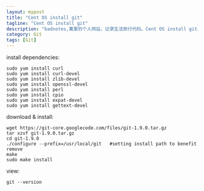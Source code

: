 ```yaml
---
layout: mypost
title: "Cent OS install git"
tagline: "Cent OS install git"
description: "badnotes,萬軍的个人网站，记录生活旅行代码。Cent OS install git。"
category: Git
tags: [Git]
---
```





install dependencies:

	sudo yum install curl
	sudo yum install curl-devel
	sudo yum install zlib-devel
	sudo yum install openssl-devel
	sudo yum install perl
	sudo yum install cpio
	sudo yum install expat-devel
	sudo yum install gettext-devel

download & install:

	wget https://git-core.googlecode.com/files/git-1.9.0.tar.gz
	tar xzvf git-1.9.0.tar.gz
	cd git-1.9.0
	./configure --prefix=/usr/local/git   #setting install path to benefit remove
	make
	sudo make install

view:

	git --version

